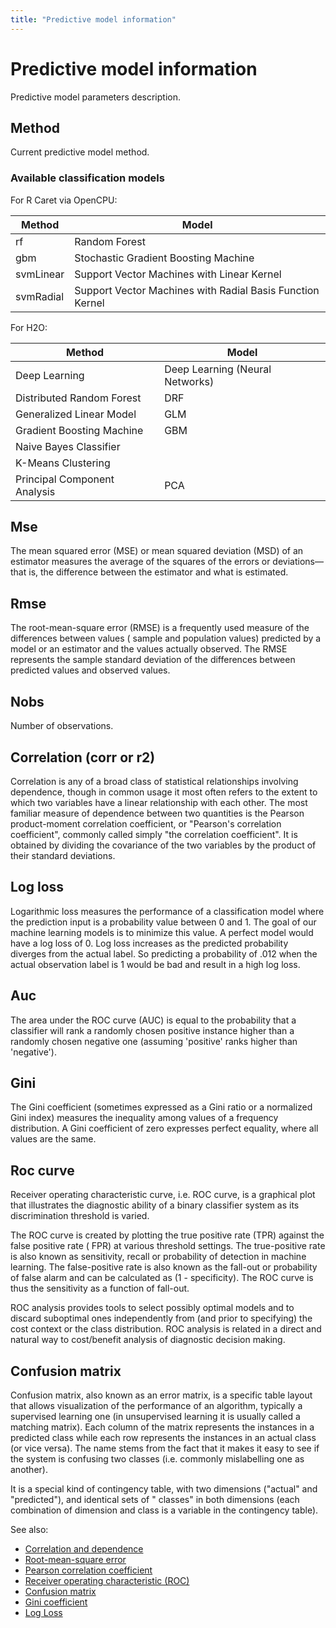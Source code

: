 ```yaml
---
title: "Predictive model information"
---
```

<!-- SUBTITLE: -->

# Predictive model information

Predictive model parameters description.

## Method

Current predictive model method.

### Available classification models

For R Caret via OpenCPU:

| Method    | Model                                                     |
|-----------|-----------------------------------------------------------|
| rf        | Random Forest                                             |
| gbm       | Stochastic Gradient Boosting Machine                      |
| svmLinear | Support Vector Machines with Linear Kernel                |
| svmRadial | Support Vector Machines with Radial Basis Function Kernel |

For H2O:

| Method                       | Model                           |
|------------------------------|---------------------------------|
| Deep Learning                | Deep Learning (Neural Networks) |
| Distributed Random Forest    | DRF                             |
| Generalized Linear Model     | GLM                             |
| Gradient Boosting Machine    | GBM                             |
| Naive Bayes Classifier       |                                 |
| K-Means Clustering           |                                 |
| Principal Component Analysis | PCA                             |

## Mse

The mean squared error (MSE) or mean squared deviation (MSD) of an estimator measures the average of the squares of the
errors or deviations—that is, the difference between the estimator and what is estimated.

## Rmse

The root-mean-square error (RMSE) is a frequently used measure of the differences between values (
sample and population values) predicted by a model or an estimator and the values actually observed. The RMSE represents
the sample standard deviation of the differences between predicted values and observed values.

## Nobs

Number of observations.

## Correlation (corr or r2)

Correlation is any of a broad class of statistical relationships involving dependence, though in common usage it most
often refers to the extent to which two variables have a linear relationship with each other. The most familiar measure
of dependence between two quantities is the Pearson product-moment correlation coefficient, or "Pearson's correlation
coefficient", commonly called simply "the correlation coefficient". It is obtained by dividing the covariance of the two
variables by the product of their standard deviations.

## Log loss

Logarithmic loss measures the performance of a classification model where the prediction input is a probability value
between 0 and 1. The goal of our machine learning models is to minimize this value. A perfect model would have a log
loss of 0. Log loss increases as the predicted probability diverges from the actual label. So predicting a probability
of .012 when the actual observation label is 1 would be bad and result in a high log loss.

## Auc

The area under the ROC curve (AUC) is equal to the probability that a classifier will rank a randomly chosen positive
instance higher than a randomly chosen negative one (assuming 'positive' ranks higher than 'negative').

## Gini

The Gini coefficient (sometimes expressed as a Gini ratio or a normalized Gini index) measures the inequality among
values of a frequency distribution. A Gini coefficient of zero expresses perfect equality, where all values are the
same.

## Roc curve

Receiver operating characteristic curve, i.e. ROC curve, is a graphical plot that illustrates the diagnostic ability of
a binary classifier system as its discrimination threshold is varied.

The ROC curve is created by plotting the true positive rate (TPR) against the false positive rate (
FPR) at various threshold settings. The true-positive rate is also known as sensitivity, recall or probability of
detection in machine learning. The false-positive rate is also known as the fall-out or probability of false alarm and
can be calculated as (1 - specificity). The ROC curve is thus the sensitivity as a function of fall-out.

ROC analysis provides tools to select possibly optimal models and to discard suboptimal ones independently from
(and prior to specifying) the cost context or the class distribution. ROC analysis is related in a direct and natural
way to cost/benefit analysis of diagnostic decision making.

## Confusion matrix

Confusion matrix, also known as an error matrix, is a specific table layout that allows visualization of the performance
of an algorithm, typically a supervised learning one (in unsupervised learning it is usually called a matching matrix).
Each column of the matrix represents the instances in a predicted class while each row represents the instances in an
actual class (or vice versa). The name stems from the fact that it makes it easy to see if the system is confusing two
classes (i.e. commonly mislabelling one as another).

It is a special kind of contingency table, with two dimensions ("actual" and "predicted"), and identical sets of "
classes" in both dimensions (each combination of dimension and class is a variable in the contingency table).

See also:

* [Correlation and dependence](https://en.wikipedia.org/wiki/Correlation_and_dependence)
* [Root-mean-square error](https://en.wikipedia.org/wiki/Root-mean-square_deviation)
* [Pearson correlation coefficient](https://en.wikipedia.org/wiki/Pearson_correlation_coefficient)
* [Receiver operating characteristic (ROC)](https://en.wikipedia.org/wiki/Receiver_operating_characteristic)
* [Confusion matrix](https://en.wikipedia.org/wiki/Confusion_matrix)
* [Gini coefficient](https://en.wikipedia.org/wiki/Gini_coefficient)
* [Log Loss](https://en.wikipedia.org/wiki/Loss_functions_for_classification#Logistic_loss)
